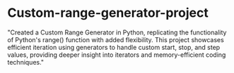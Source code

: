 # Custom-range-generator-project
"Created a Custom Range Generator in Python, replicating the functionality of Python's range() function with added flexibility. This project showcases efficient iteration using generators to handle custom start, stop, and step values, providing deeper insight into iterators and memory-efficient coding techniques."
